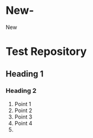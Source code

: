 # New-
New
# Test Repository 
## Heading 1
### Heading 2

1. Point 1
2. Point 2
3. Point 3
4. Point 4
5. 
